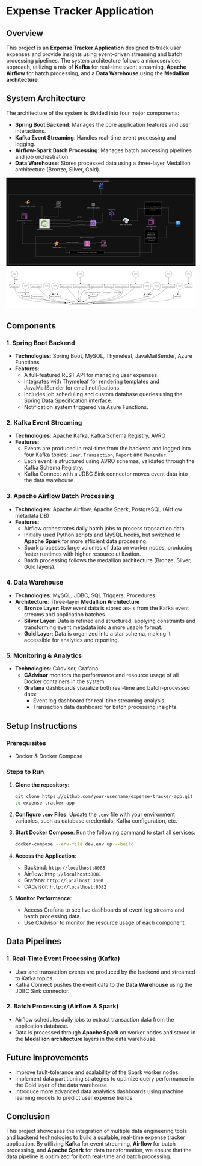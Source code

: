 # Expense Tracker Application

## Overview

This project is an **Expense Tracker Application** designed to track user expenses and provide insights using event-driven streaming and batch processing pipelines. The system architecture follows a microservices approach, utilizing a mix of **Kafka** for real-time event streaming, **Apache Airflow** for batch processing, and a **Data Warehouse** using the **Medallion architecture**.

## System Architecture

The architecture of the system is divided into four major components:

- **Spring Boot Backend**: Manages the core application features and user interactions.
- **Kafka Event Streaming**: Handles real-time event processing and logging.
- **Airflow-Spark Batch Processing**: Manages batch processing pipelines and job orchestration.
- **Data Warehouse**: Stores processed data using a three-layer Medallion architecture (Bronze, Silver, Gold).

![System Architecture Diagram](diagrams/system-final.drawio.png)
![Docker compose diagram](diagrams/docker-compose.png)

## Components

### 1. Spring Boot Backend
- **Technologies**: Spring Boot, MySQL, Thymeleaf, JavaMailSender, Azure Functions
- **Features**:
  - A full-featured REST API for managing user expenses.
  - Integrates with Thymeleaf for rendering templates and JavaMailSender for email notifications.
  - Includes job scheduling and custom database queries using the Spring Data Specification interface.
  - Notification system triggered via Azure Functions.

### 2. Kafka Event Streaming
- **Technologies**: Apache Kafka, Kafka Schema Registry, AVRO
- **Features**:
  - Events are produced in real-time from the backend and logged into four Kafka topics: `User`, `Transaction`, `Report` and `Reminder`.
  - Each event is structured using AVRO schemas, validated through the Kafka Schema Registry.
  - Kafka Connect with a JDBC Sink connector moves event data into the data warehouse.

### 3. Apache Airflow Batch Processing
- **Technologies**: Apache Airflow, Apache Spark, PostgreSQL (Airflow metadata DB)
- **Features**:
  - Airflow orchestrates daily batch jobs to process transaction data.
  - Initially used Python scripts and MySQL hooks, but switched to **Apache Spark** for more efficient data processing.
  - Spark processes large volumes of data on worker nodes, producing faster runtimes with higher resource utilization.
  - Batch processing follows the medallion architecture (Bronze, Silver, Gold layers).

### 4. Data Warehouse
- **Technologies**: MySQL, JDBC, SQL Triggers, Procedures
- **Architecture**: Three-layer **Medallion Architecture**
  - **Bronze Layer**: Raw event data is stored as-is from the Kafka event streams and application batches.
  - **Silver Layer**: Data is refined and structured, applying constraints and transforming event metadata into a more usable format.
  - **Gold Layer**: Data is organized into a star schema, making it accessible for analytics and reporting.
  
### 5. Monitoring & Analytics
- **Technologies**: CAdvisor, Grafana
  - **CAdvisor** monitors the performance and resource usage of all Docker containers in the system.
  - **Grafana** dashboards visualize both real-time and batch-processed data:
    - Event log dashboard for real-time streaming analysis.
    - Transaction data dashboard for batch processing insights.

## Setup Instructions

### Prerequisites
- Docker & Docker Compose

### Steps to Run

1. **Clone the repository**:
   ```bash
   git clone https://github.com/your-username/expense-tracker-app.git
   cd expense-tracker-app
   ```

2. **Configure `.env` Files**:
   Update the `.env` file with your environment variables, such as database credentials, Kafka configuration, etc.

3. **Start Docker Compose**:
   Run the following command to start all services:
   ```bash
   docker-compose --env-file dev.env up --build
   ```

4. **Access the Application**:
   - Backend: `http://localhost:8085`
   - Airflow: `http://localhost:8081`
   - Grafana: `http://localhost:3000`
   - CAdvisor: `http://localhost:8082`

5. **Monitor Performance**:
   - Access Grafana to see live dashboards of event log streams and batch processing data.
   - Use CAdvisor to monitor the resource usage of each component.

## Data Pipelines

### 1. **Real-Time Event Processing (Kafka)**
   - User and transaction events are produced by the backend and streamed to Kafka topics.
   - Kafka Connect pushes the event data to the **Data Warehouse** using the JDBC Sink connector.

### 2. **Batch Processing (Airflow & Spark)**
   - Airflow schedules daily jobs to extract transaction data from the application database.
   - Data is processed through **Apache Spark** on worker nodes and stored in the **Medallion architecture** layers in the data warehouse.

## Future Improvements
- Improve fault-tolerance and scalability of the Spark worker nodes.
- Implement data partitioning strategies to optimize query performance in the Gold layer of the data warehouse.
- Introduce more advanced data analytics dashboards using machine learning models to predict user expense trends.

## Conclusion

This project showcases the integration of multiple data engineering tools and backend technologies to build a scalable, real-time expense tracker application. By utilizing **Kafka** for event streaming, **Airflow** for batch processing, and **Apache Spark** for data transformation, we ensure that the data pipeline is optimized for both real-time and batch processing.
